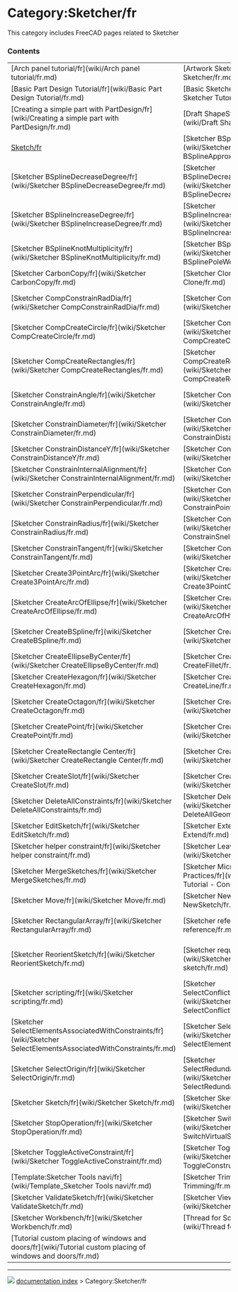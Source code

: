 # Category:Sketcher/fr
This category includes FreeCAD pages related to Sketcher

### Contents

|     |     |     |
| --- | --- | --- |
| [Arch panel tutorial/fr](wiki/Arch panel tutorial/fr.md) | [Artwork Sketcher/fr](wiki/Artwork Sketcher/fr.md) | [Basic Attachment Tutorial/fr](wiki/Basic Attachment Tutorial/fr.md) |
| [Basic Part Design Tutorial/fr](wiki/Basic Part Design Tutorial/fr.md) | [Basic Sketcher Tutorial/fr](wiki/Basic Sketcher Tutorial/fr.md) | [Constraint/fr](wiki/Constraint/fr.md) |
| [Creating a simple part with PartDesign/fr](wiki/Creating a simple part with PartDesign/fr.md) | [Draft ShapeString tutorial/fr](wiki/Draft ShapeString tutorial/fr.md) | [Part and PartDesign/fr](wiki/Part and PartDesign/fr.md) |
| [Sketch/fr](wiki/Sketch/fr.md) | [Sketcher BSplineApproximate/fr](wiki/Sketcher BSplineApproximate/fr.md) | [Sketcher BSplineComb/fr](wiki/Sketcher BSplineComb/fr.md) |
| [Sketcher BSplineDecreaseDegree/fr](wiki/Sketcher BSplineDecreaseDegree/fr.md) | [Sketcher BSplineDecreaseKnotMultiplicity/fr](wiki/Sketcher BSplineDecreaseKnotMultiplicity/fr.md) | [Sketcher BSplineDegree/fr](wiki/Sketcher BSplineDegree/fr.md) |
| [Sketcher BSplineIncreaseDegree/fr](wiki/Sketcher BSplineIncreaseDegree/fr.md) | [Sketcher BSplineIncreaseKnotMultiplicity/fr](wiki/Sketcher BSplineIncreaseKnotMultiplicity/fr.md) | [Sketcher BSplineInsertKnot/fr](wiki/Sketcher BSplineInsertKnot/fr.md) |
| [Sketcher BSplineKnotMultiplicity/fr](wiki/Sketcher BSplineKnotMultiplicity/fr.md) | [Sketcher BSplinePoleWeight/fr](wiki/Sketcher BSplinePoleWeight/fr.md) | [Sketcher BSplinePolygon/fr](wiki/Sketcher BSplinePolygon/fr.md) |
| [Sketcher CarbonCopy/fr](wiki/Sketcher CarbonCopy/fr.md) | [Sketcher Clone/fr](wiki/Sketcher Clone/fr.md) | [Sketcher CloseShape/fr](wiki/Sketcher CloseShape/fr.md) |
| [Sketcher CompConstrainRadDia/fr](wiki/Sketcher CompConstrainRadDia/fr.md) | [Sketcher CompCreateArc/fr](wiki/Sketcher CompCreateArc/fr.md) | [Sketcher CompCreateBSpline/fr](wiki/Sketcher CompCreateBSpline/fr.md) |
| [Sketcher CompCreateCircle/fr](wiki/Sketcher CompCreateCircle/fr.md) | [Sketcher CompCreateConic/fr](wiki/Sketcher CompCreateConic/fr.md) | [Sketcher CompCreateFillets/fr](wiki/Sketcher CompCreateFillets/fr.md) |
| [Sketcher CompCreateRectangles/fr](wiki/Sketcher CompCreateRectangles/fr.md) | [Sketcher CompCreateRegularPolygon/fr](wiki/Sketcher CompCreateRegularPolygon/fr.md) | [Sketcher ConnectLines/fr](wiki/Sketcher ConnectLines/fr.md) |
| [Sketcher ConstrainAngle/fr](wiki/Sketcher ConstrainAngle/fr.md) | [Sketcher ConstrainBlock/fr](wiki/Sketcher ConstrainBlock/fr.md) | [Sketcher ConstrainCoincident/fr](wiki/Sketcher ConstrainCoincident/fr.md) |
| [Sketcher ConstrainDiameter/fr](wiki/Sketcher ConstrainDiameter/fr.md) | [Sketcher ConstrainDistance/fr](wiki/Sketcher ConstrainDistance/fr.md) | [Sketcher ConstrainDistanceX/fr](wiki/Sketcher ConstrainDistanceX/fr.md) |
| [Sketcher ConstrainDistanceY/fr](wiki/Sketcher ConstrainDistanceY/fr.md) | [Sketcher ConstrainEqual/fr](wiki/Sketcher ConstrainEqual/fr.md) | [Sketcher ConstrainHorizontal/fr](wiki/Sketcher ConstrainHorizontal/fr.md) |
| [Sketcher ConstrainInternalAlignment/fr](wiki/Sketcher ConstrainInternalAlignment/fr.md) | [Sketcher ConstrainLock/fr](wiki/Sketcher ConstrainLock/fr.md) | [Sketcher ConstrainParallel/fr](wiki/Sketcher ConstrainParallel/fr.md) |
| [Sketcher ConstrainPerpendicular/fr](wiki/Sketcher ConstrainPerpendicular/fr.md) | [Sketcher ConstrainPointOnObject/fr](wiki/Sketcher ConstrainPointOnObject/fr.md) | [Sketcher ConstrainRadiam/fr](wiki/Sketcher ConstrainRadiam/fr.md) |
| [Sketcher ConstrainRadius/fr](wiki/Sketcher ConstrainRadius/fr.md) | [Sketcher ConstrainSnellsLaw/fr](wiki/Sketcher ConstrainSnellsLaw/fr.md) | [Sketcher ConstrainSymmetric/fr](wiki/Sketcher ConstrainSymmetric/fr.md) |
| [Sketcher ConstrainTangent/fr](wiki/Sketcher ConstrainTangent/fr.md) | [Sketcher ConstrainVertical/fr](wiki/Sketcher ConstrainVertical/fr.md) | [Sketcher Copy/fr](wiki/Sketcher Copy/fr.md) |
| [Sketcher Create3PointArc/fr](wiki/Sketcher Create3PointArc/fr.md) | [Sketcher Create3PointCircle/fr](wiki/Sketcher Create3PointCircle/fr.md) | [Sketcher CreateArc/fr](wiki/Sketcher CreateArc/fr.md) |
| [Sketcher CreateArcOfEllipse/fr](wiki/Sketcher CreateArcOfEllipse/fr.md) | [Sketcher CreateArcOfHyperbola/fr](wiki/Sketcher CreateArcOfHyperbola/fr.md) | [Sketcher CreateArcOfParabola/fr](wiki/Sketcher CreateArcOfParabola/fr.md) |
| [Sketcher CreateBSpline/fr](wiki/Sketcher CreateBSpline/fr.md) | [Sketcher CreateCircle/fr](wiki/Sketcher CreateCircle/fr.md) | [Sketcher CreateEllipseBy3Points/fr](wiki/Sketcher CreateEllipseBy3Points/fr.md) |
| [Sketcher CreateEllipseByCenter/fr](wiki/Sketcher CreateEllipseByCenter/fr.md) | [Sketcher CreateFillet/fr](wiki/Sketcher CreateFillet/fr.md) | [Sketcher CreateHeptagon/fr](wiki/Sketcher CreateHeptagon/fr.md) |
| [Sketcher CreateHexagon/fr](wiki/Sketcher CreateHexagon/fr.md) | [Sketcher CreateLine/fr](wiki/Sketcher CreateLine/fr.md) | [Sketcher CreateOblong/fr](wiki/Sketcher CreateOblong/fr.md) |
| [Sketcher CreateOctagon/fr](wiki/Sketcher CreateOctagon/fr.md) | [Sketcher CreatePentagon/fr](wiki/Sketcher CreatePentagon/fr.md) | [Sketcher CreatePeriodicBSpline/fr](wiki/Sketcher CreatePeriodicBSpline/fr.md) |
| [Sketcher CreatePoint/fr](wiki/Sketcher CreatePoint/fr.md) | [Sketcher CreatePointFillet/fr](wiki/Sketcher CreatePointFillet/fr.md) | [Sketcher CreatePolyline/fr](wiki/Sketcher CreatePolyline/fr.md) |
| [Sketcher CreateRectangle Center/fr](wiki/Sketcher CreateRectangle Center/fr.md) | [Sketcher CreateRectangle/fr](wiki/Sketcher CreateRectangle/fr.md) | [Sketcher CreateRegularPolygon/fr](wiki/Sketcher CreateRegularPolygon/fr.md) |
| [Sketcher CreateSlot/fr](wiki/Sketcher CreateSlot/fr.md) | [Sketcher CreateSquare/fr](wiki/Sketcher CreateSquare/fr.md) | [Sketcher CreateTriangle/fr](wiki/Sketcher CreateTriangle/fr.md) |
| [Sketcher DeleteAllConstraints/fr](wiki/Sketcher DeleteAllConstraints/fr.md) | [Sketcher DeleteAllGeometry/fr](wiki/Sketcher DeleteAllGeometry/fr.md) | [Sketcher Dialog/fr](wiki/Sketcher Dialog/fr.md) |
| [Sketcher EditSketch/fr](wiki/Sketcher EditSketch/fr.md) | [Sketcher Extend/fr](wiki/Sketcher Extend/fr.md) | [Sketcher External/fr](wiki/Sketcher External/fr.md) |
| [Sketcher helper constraint/fr](wiki/Sketcher helper constraint/fr.md) | [Sketcher LeaveSketch/fr](wiki/Sketcher LeaveSketch/fr.md) | [Sketcher MapSketch/fr](wiki/Sketcher MapSketch/fr.md) |
| [Sketcher MergeSketches/fr](wiki/Sketcher MergeSketches/fr.md) | [Sketcher Micro Tutorial - Constraint Practices/fr](wiki/Sketcher Micro Tutorial - Constraint Practices/fr.md) | [Sketcher MirrorSketch/fr](wiki/Sketcher MirrorSketch/fr.md) |
| [Sketcher Move/fr](wiki/Sketcher Move/fr.md) | [Sketcher NewSketch/fr](wiki/Sketcher NewSketch/fr.md) | [Sketcher Preferences/fr](wiki/Sketcher Preferences/fr.md) |
| [Sketcher RectangularArray/fr](wiki/Sketcher RectangularArray/fr.md) | [Sketcher reference/fr](wiki/Sketcher reference/fr.md) | [Sketcher RemoveAxesAlignment/fr](wiki/Sketcher RemoveAxesAlignment/fr.md) |
| [Sketcher ReorientSketch/fr](wiki/Sketcher ReorientSketch/fr.md) | [Sketcher requirement for a sketch/fr](wiki/Sketcher requirement for a sketch/fr.md) | [Sketcher RestoreInternalAlignmentGeometry/fr](wiki/Sketcher RestoreInternalAlignmentGeometry/fr.md) |
| [Sketcher scripting/fr](wiki/Sketcher scripting/fr.md) | [Sketcher SelectConflictingConstraints/fr](wiki/Sketcher SelectConflictingConstraints/fr.md) | [Sketcher SelectConstraints/fr](wiki/Sketcher SelectConstraints/fr.md) |
| [Sketcher SelectElementsAssociatedWithConstraints/fr](wiki/Sketcher SelectElementsAssociatedWithConstraints/fr.md) | [Sketcher SelectElementsWithDoFs/fr](wiki/Sketcher SelectElementsWithDoFs/fr.md) | [Sketcher SelectHorizontalAxis/fr](wiki/Sketcher SelectHorizontalAxis/fr.md) |
| [Sketcher SelectOrigin/fr](wiki/Sketcher SelectOrigin/fr.md) | [Sketcher SelectRedundantConstraints/fr](wiki/Sketcher SelectRedundantConstraints/fr.md) | [Sketcher SelectVerticalAxis/fr](wiki/Sketcher SelectVerticalAxis/fr.md) |
| [Sketcher Sketch/fr](wiki/Sketcher Sketch/fr.md) | [Sketcher SketchObject/fr](wiki/Sketcher SketchObject/fr.md) | [Sketcher Split/fr](wiki/Sketcher Split/fr.md) |
| [Sketcher StopOperation/fr](wiki/Sketcher StopOperation/fr.md) | [Sketcher SwitchVirtualSpace/fr](wiki/Sketcher SwitchVirtualSpace/fr.md) | [Sketcher Symmetry/fr](wiki/Sketcher Symmetry/fr.md) |
| [Sketcher ToggleActiveConstraint/fr](wiki/Sketcher ToggleActiveConstraint/fr.md) | [Sketcher ToggleConstruction/fr](wiki/Sketcher ToggleConstruction/fr.md) | [Sketcher ToggleDrivingConstraint/fr](wiki/Sketcher ToggleDrivingConstraint/fr.md) |
| [Template:Sketcher Tools navi/fr](wiki/Template_Sketcher Tools navi/fr.md) | [Sketcher Trimming/fr](wiki/Sketcher Trimming/fr.md) | [Sketcher Tutorial/fr](wiki/Sketcher Tutorial/fr.md) |
| [Sketcher ValidateSketch/fr](wiki/Sketcher ValidateSketch/fr.md) | [Sketcher ViewSection/fr](wiki/Sketcher ViewSection/fr.md) | [Sketcher ViewSketch/fr](wiki/Sketcher ViewSketch/fr.md) |
| [Sketcher Workbench/fr](wiki/Sketcher Workbench/fr.md) | [Thread for Screw Tutorial/fr](wiki/Thread for Screw Tutorial/fr.md) | [Toothbrush Head Stand/fr](wiki/Toothbrush Head Stand/fr.md) |
| [Tutorial custom placing of windows and doors/fr](wiki/Tutorial custom placing of windows and doors/fr.md) |



---
![](images/Right_arrow.png) [documentation index](../README.md) > Category:Sketcher/fr
